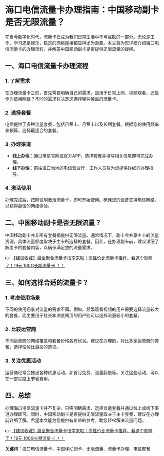 # 海口电信流量卡办理指南：中国移动副卡是否无限流量？

在当今数字化时代，流量卡已成为我们日常生活中不可或缺的一部分。无论是工作、学习还是娱乐，稳定的网络连接都显得尤为重要。本文将为您详细介绍海口电信流量卡的办理流程，并解答中国移动副卡是否提供无限流量的疑问。

## 一、海口电信流量卡办理流程

### 1. 了解需求
在办理流量卡之前，首先需要明确自己的需求。是用于日常上网、视频观看，还是作为备用网络？不同的需求将决定您选择哪种类型的流量卡。

### 2. 选择套餐
电信提供了多种流量套餐，包括日租卡、月租卡以及长期套餐。根据您的使用频率和预算，选择最适合的套餐。

### 3. 办理渠道
- **线上办理**：通过电信官网或官方APP，选择套餐并填写相关信息即可完成办理。
- **线下办理**：前往海口当地的电信营业厅，工作人员将为您提供详细的办理指导。

### 4. 激活使用
办理完成后，按照说明激活流量卡，即可开始使用。确保您的设备支持电信网络，以获得最佳的网络体验。

## 二、中国移动副卡是否无限流量？

中国移动副卡并非所有套餐都提供无限流量。通常情况下，副卡会共享主卡的流量资源，具体流量额度取决于主卡所选择的套餐。因此，在办理副卡前，建议详细了解主卡的套餐内容，以确保满足您的流量需求。

👉 [【建议收藏】最全聚合流量卡指南来啦！高性价比流量卡推荐，看这个就够了！19元 100G长期流量卡 ！！](https://bit.ly/Liuliangka)

## 三、如何选择合适的流量卡？

### 1. 考虑使用场景
不同的使用场景对流量的需求不同。例如，频繁观看视频的用户需要选择流量较大的套餐，而主要用于社交和浏览网页的用户则可以选择流量较小的套餐。

### 2. 比较运营商
不同运营商的网络覆盖和套餐价格各有优劣。建议在办理前，对比多家运营商的套餐，选择性价比最高的选项。

### 3. 关注优惠活动
运营商经常会推出各种优惠活动，如首月免费、流量翻倍等。关注这些活动，可以在一定程度上节省费用。

## 四、总结

办理海口电信流量卡并不复杂，只需明确需求、选择合适套餐并通过线上或线下渠道办理即可。同时，中国移动副卡是否提供无限流量取决于主卡套餐，建议在办理前详细了解。希望本文能为您提供有价值的参考，助您轻松解决流量问题。

👉 [【建议收藏】最全聚合流量卡指南来啦！高性价比流量卡推荐，看这个就够了！19元 100G长期流量卡 ！！](https://bit.ly/Liuliangka)

**关键词**：海口电信流量卡、中国移动副卡、无限流量、流量卡办理、电信套餐